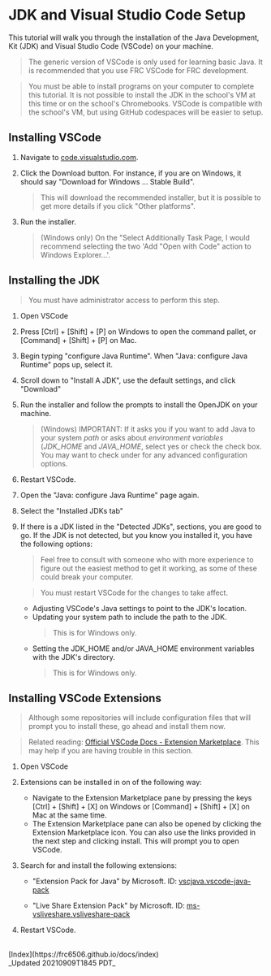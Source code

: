 # JDK and Visual Studio Code Setup

This tutorial will walk you through the installation of the Java Development, Kit (JDK) and Visual Studio Code (VSCode) on your machine.

> The generic version of VSCode is only used for learning basic Java.  It is recommended that you use FRC VSCode for FRC development.

> You must be able to install programs on your computer to complete this tutorial.  It is not possible to install the JDK in the school's VM at this time or on the school's Chromebooks.  VSCode is compatible with the school's VM, but using GitHub codespaces will be easier to setup.

## Installing VSCode

1. Navigate to [code.visualstudio.com](https://code.visualstudio.com/).

1. Click the Download button.  For instance, if you are on Windows, it should say "Download for Windows ... Stable Build".
    >   This will download the recommended installer, but it is possible to get more details if you click "Other platforms".

1. Run the installer.
    >   (Windows only) On the "Select Additionally Task Page, I would recommend selecting the two 'Add "Open with Code" action to Windows Explorer...'.

## Installing the JDK

> You must have administrator access to perform this step.

1. Open VSCode

2. Press [Ctrl] + [Shift] + [P] on Windows to open the command pallet, or [Command] + [Shift] + [P] on Mac.

3. Begin typing "configure Java Runtime".  When "Java: configure Java Runtime" pops up, select it.

4. Scroll down to "Install A JDK", use the default settings, and click "Download"

5. Run the installer and follow the prompts to install the OpenJDK on your machine.
   > (Windows) IMPORTANT: If it asks you if you want to add Java to your system _path_ or asks about _environment variables_ (_JDK\_HOME_ and _JAVA\_HOME_, select yes or check the check box.  You may want to check under for any advanced configuration options.

6. Restart VSCode.

7. Open the "Java: configure Java Runtime" page again.

8. Select the "Installed JDKs tab"

9. If there is a JDK listed in the "Detected JDKs", sections, you are good to go.  If the JDK is not detected, but you know you installed it, you have the following options:
    > Feel free to consult with someone who with more experience to figure out the easiest method to get it working, as some of these could break your computer.

    > You must restart VSCode for the changes to take affect.
    - Adjusting VSCode's Java settings to point to the JDK's location.
    - Updating your system path to include the path to the JDK.
        > This is for Windows only.
    - Setting the JDK\_HOME and/or JAVA\_HOME environment variables with the JDK's directory.
        > This is for Windows only.

## Installing VSCode Extensions

> Although some repositories will include configuration files that will prompt you to install these, go ahead and install them now.

> Related reading: [Official VSCode Docs - Extension Marketplace](https://code.visualstudio.com/docs/editor/extension-marketplace).  This may help if you are having trouble in this section.

1. Open VSCode

2. Extensions can be installed in on of the following way:
    - Navigate to the Extension Marketplace pane by pressing the keys [Ctrl] + [Shift] + [X] on Windows or [Command] + [Shift] + [X] on Mac at the same time.
    - The Extension Marketplace pane can also be opened by clicking the Extension Marketplace icon.
    You can also use the links provided in the next step and clicking install.  This will prompt you to open VSCode.

3. Search for and install the following extensions:
    - "Extension Pack for Java" by Microsoft.  ID: [vscjava.vscode-java-pack](https://marketplace.visualstudio.com/items?itemName=vscjava.vscode-java-pack)

    - "Live Share Extension Pack" by Microsoft.  ID: [ms-vsliveshare.vsliveshare-pack](https://marketplace.visualstudio.com/items?itemName=ms-vsliveshare.vsliveshare-pack)

4. Restart VSCode.

<br>
[Index](https://frc6506.github.io/docs/index)

<br>
_Updated 20210909T1845 PDT_
